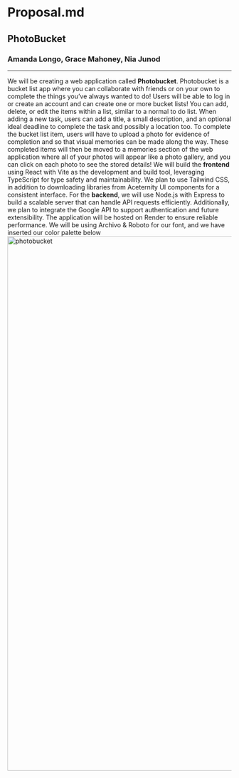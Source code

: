 # Proposal.md
## PhotoBucket
### Amanda Longo, Grace Mahoney, Nia Junod
-------------------------------------------
We will be creating a web application called **Photobucket**. Photobucket is a bucket list app where you can collaborate with friends or on your own to complete the things you’ve always wanted to do! Users will be able to log in or create an account and can create one or more bucket lists! You can add, delete, or edit the items within a list, similar to a normal to do list. When adding a new task, users can add a title, a small description, and an optional ideal deadline to complete the task and possibly a location too. To complete the bucket list item, users will have to upload a photo for evidence of completion and so that visual memories can be made along the way. These completed items will then be moved to a memories section of the web application where all of your photos will appear like a photo gallery, and you can click on each photo to see the stored details! 
We will build the **frontend** using React with Vite as the development and build tool, leveraging TypeScript for type safety and maintainability. We plan to use Tailwind CSS, in addition to downloading libraries from Aceternity UI components for a consistent interface. 
For the **backend**, we will use Node.js with Express to build a scalable server that can handle API requests efficiently. Additionally, we plan to integrate the Google API to support authentication and future extensibility. The application will be hosted on Render to ensure reliable performance. 
We will be using Archivo & Roboto for our font, and we have inserted our color palette below  
<img width="1600" height="1200" alt="photobucket" src="https://github.com/user-attachments/assets/d130cd01-4688-46d0-96df-ef4ac602b21b" />

